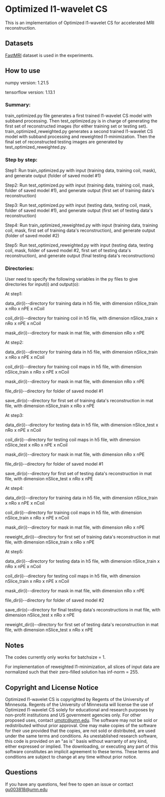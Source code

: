 # Optimized l1-wavelet CS

This is an implementation of Optimized l1-wavelet CS for accelerated MRI reconstruction.

## Datasets

[FastMRI](https://fastmri.med.nyu.edu/) dataset is used in the experiments.

## How to use

numpy version: 1.21.5

tensorflow version: 1.13.1

### Summary:

train_optimized.py file generates a first trained l1-wavelet CS model with subband processing. Then test_optimized.py is in charge of generating the first set of reconstructed images (for either training set or testing set). train_optimized_reweighted.py generates a second trained l1-wavelet CS model with subband processing and reweighted l1-minimization. Then the final set of reconstructed testing images are generated by test_optimized_reweighted.py.

### Step by step:

Step1: Run train_optimized.py with input (training data, training coil, mask), and generate output (folder of saved model #1)

Step2: Run test_optimized.py with input (training data, training coil, mask, folder of saved model #1), and generate output (first set of training data's reconstruction)

Step3: Run test_optimized.py with input (testing data, testing coil, mask, folder of saved model #1), and generate output (first set of testing data's reconstruction)

Step4: Run train_optimized_reweighted.py with input (training data, training coil, mask, first set of training data's reconstruction), and generate output (folder of saved model #2)

Step5: Run test_optimized_reweighted.py with input (testing data, testing coil, mask, folder of saved model #2, first set of testing data's reconstruction), and generate output (final testing data's reconstructions)

### Directories:

User need to specify the following variables in the py files to give directories for input(i) and output(o):

At step1: 

data_dir(i)--directory for training data in h5 file, with dimension nSlice_train x nRo x nPE x nCoil

coil_dir(i)--directory for training coil in h5 file, with dimension nSlice_train x nRo x nPE x nCoil

mask_dir(i)--directory for mask in mat file, with dimension nRo x nPE

At step2: 

data_dir(i)--directory for training data in h5 file, with dimension nSlice_train x nRo x nPE x nCoil

coil_dir(i)--directory for training coil maps in h5 file, with dimension nSlice_train x nRo x nPE x nCoil

mask_dir(i)--directory for mask in mat file, with dimension nRo x nPE

file_dir(i)--directory for folder of saved model #1

save_dir(o)--directory for first set of training data's reconstruction in mat file, with dimension nSlice_train x nRo x nPE

At step3: 

data_dir(i)--directory for testing data in h5 file, with dimension nSlice_test x nRo x nPE x nCoil

coil_dir(i)--directory for testing coil maps in h5 file, with dimension nSlice_test x nRo x nPE x nCoil

mask_dir(i)--directory for mask in mat file, with dimension nRo x nPE

file_dir(i)--directory for folder of saved model #1

save_dir(o)--directory for first set of testing data's reconstruction in mat file, with dimension nSlice_test x nRo x nPE

At step4: 

data_dir(i)--directory for training data in h5 file, with dimension nSlice_train x nRo x nPE x nCoil

coil_dir(i)--directory for training coil maps in h5 file, with dimension nSlice_train x nRo x nPE x nCoil

mask_dir(i)--directory for mask in mat file, with dimension nRo x nPE

reweight_dir(i)--directory for first set of training data's reconstruction in mat file, with dimension nSlice_train x nRo x nPE

At step5: 

data_dir(i)--directory for testing data in h5 file, with dimension nSlice_train x nRo x nPE x nCoil

coil_dir(i)--directory for testing coil maps in h5 file, with dimension nSlice_train x nRo x nPE x nCoil

mask_dir(i)--directory for mask in mat file, with dimension nRo x nPE

file_dir(i)--directory for folder of saved model #2

save_dir(o)--directory for final testing data's reconstructions in mat file, with dimension nSlice_test x nRo x nPE

reweight_dir(i)--directory for first set of testing data's reconstruction in mat file, with dimension nSlice_test x nRo x nPE

## Notes

The codes currently only works for batchsize = 1.

For implementation of reweighted l1-minimization, all slices of input data are normalized such that their zero-filled solution has inf-norm = 255.

## Copyright and License Notice

Optimized l1-wavelet CS is copyrighted by Regents of the University of Minnesota. Regents of the University of Minnesota will license the use of Optimized l1-wavelet CS solely for educational and research purposes by non-profit institutions and US government agencies only. For other proposed uses, contact umotc@umn.edu. The software may not be sold or redistributed without prior approval. One may make copies of the software for their use provided that the copies, are not sold or distributed, are used under the same terms and conditions. As unestablished research software, this code is provided on an "as is'' basis without warranty of any kind, either expressed or implied. The downloading, or executing any part of this software constitutes an implicit agreement to these terms. These terms and conditions are subject to change at any time without prior notice.

## Questions

If you have any questions, feel free to open an issue or contact gu003818@umn.edu
